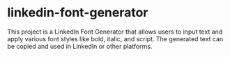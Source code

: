 # linkedin-font-generator
This project is a LinkedIn Font Generator that allows users to input text and apply various font styles like bold, italic, and script. The generated text can be copied and used in LinkedIn or other platforms.
